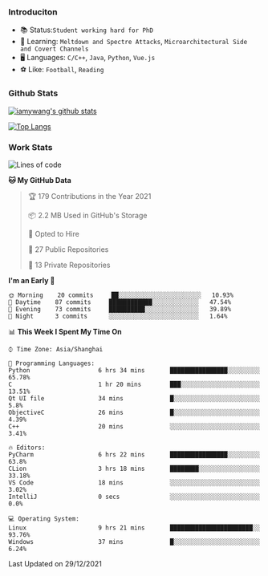 ### Introduciton

- 📚 Status:`Student working hard for PhD`
- 🔎 Learning: `Meltdown and Spectre Attacks`, `Microarchitectural Side and Covert Channels`
- 🖥️ Languages: `C/C++`, `Java`, `Python`, `Vue.js`
- ⚽ Like: `Football`, `Reading`

### Github Stats

[![iamywang's github stats](https://github-readme-stats.vercel.app/api?username=iamywang&count_private=true&show_icons=true)]()

[![Top Langs](https://github-readme-stats.vercel.app/api/top-langs/?username=iamywang&layout=compact)]()

### Work Stats

<!--START_SECTION:waka-->
![Lines of code](https://img.shields.io/badge/From%20Hello%20World%20I%27ve%20Written-538%20Thousand%20lines%20of%20code-blue)

**🐱 My GitHub Data** 

> 🏆 179 Contributions in the Year 2021
 > 
> 📦 2.2 MB Used in GitHub's Storage 
 > 
> 💼 Opted to Hire
 > 
> 📜 27 Public Repositories 
 > 
> 🔑 13 Private Repositories  
 > 
**I'm an Early 🐤** 

```text
🌞 Morning    20 commits     ██░░░░░░░░░░░░░░░░░░░░░░░   10.93% 
🌆 Daytime    87 commits     ████████████░░░░░░░░░░░░░   47.54% 
🌃 Evening    73 commits     ██████████░░░░░░░░░░░░░░░   39.89% 
🌙 Night      3 commits      ░░░░░░░░░░░░░░░░░░░░░░░░░   1.64%

```


📊 **This Week I Spent My Time On** 

```text
⌚︎ Time Zone: Asia/Shanghai

💬 Programming Languages: 
Python                   6 hrs 34 mins       ████████████████░░░░░░░░░   65.78% 
C                        1 hr 20 mins        ███░░░░░░░░░░░░░░░░░░░░░░   13.51% 
Qt UI file               34 mins             █░░░░░░░░░░░░░░░░░░░░░░░░   5.8% 
ObjectiveC               26 mins             █░░░░░░░░░░░░░░░░░░░░░░░░   4.39% 
C++                      20 mins             ░░░░░░░░░░░░░░░░░░░░░░░░░   3.41%

🔥 Editors: 
PyCharm                  6 hrs 22 mins       ████████████████░░░░░░░░░   63.8% 
CLion                    3 hrs 18 mins       ████████░░░░░░░░░░░░░░░░░   33.18% 
VS Code                  18 mins             ░░░░░░░░░░░░░░░░░░░░░░░░░   3.02% 
IntelliJ                 0 secs              ░░░░░░░░░░░░░░░░░░░░░░░░░   0.0%

💻 Operating System: 
Linux                    9 hrs 21 mins       ███████████████████████░░   93.76% 
Windows                  37 mins             █░░░░░░░░░░░░░░░░░░░░░░░░   6.24%

```


 Last Updated on 29/12/2021
<!--END_SECTION:waka-->
